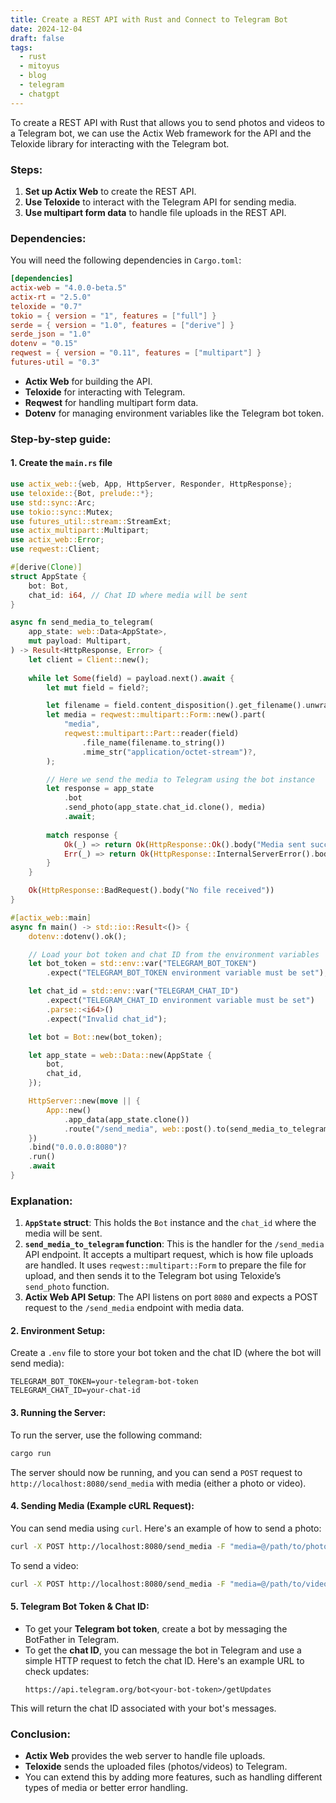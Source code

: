 ```yaml
---
title: Create a REST API with Rust and Connect to Telegram Bot
date: 2024-12-04
draft: false
tags:
  - rust
  - mitoyus
  - blog
  - telegram
  - chatgpt
---
```

To create a REST API with Rust that allows you to send photos and videos to a Telegram bot, we can use the Actix Web framework for the API and the Teloxide library for interacting with the Telegram bot.

### Steps:
1. **Set up Actix Web** to create the REST API.
2. **Use Teloxide** to interact with the Telegram API for sending media.
3. **Use multipart form data** to handle file uploads in the REST API.

### Dependencies:
You will need the following dependencies in `Cargo.toml`:

```toml
[dependencies]
actix-web = "4.0.0-beta.5"
actix-rt = "2.5.0"
teloxide = "0.7"
tokio = { version = "1", features = ["full"] }
serde = { version = "1.0", features = ["derive"] }
serde_json = "1.0"
dotenv = "0.15"
reqwest = { version = "0.11", features = ["multipart"] }
futures-util = "0.3"
```

- **Actix Web** for building the API.
- **Teloxide** for interacting with Telegram.
- **Reqwest** for handling multipart form data.
- **Dotenv** for managing environment variables like the Telegram bot token.

### Step-by-step guide:

#### 1. Create the `main.rs` file

```rust
use actix_web::{web, App, HttpServer, Responder, HttpResponse};
use teloxide::{Bot, prelude::*};
use std::sync::Arc;
use tokio::sync::Mutex;
use futures_util::stream::StreamExt;
use actix_multipart::Multipart;
use actix_web::Error;
use reqwest::Client;

#[derive(Clone)]
struct AppState {
    bot: Bot,
    chat_id: i64, // Chat ID where media will be sent
}

async fn send_media_to_telegram(
    app_state: web::Data<AppState>,
    mut payload: Multipart,
) -> Result<HttpResponse, Error> {
    let client = Client::new();
    
    while let Some(field) = payload.next().await {
        let mut field = field?;

        let filename = field.content_disposition().get_filename().unwrap_or("file");
        let media = reqwest::multipart::Form::new().part(
            "media",
            reqwest::multipart::Part::reader(field)
                .file_name(filename.to_string())
                .mime_str("application/octet-stream")?,
        );

        // Here we send the media to Telegram using the bot instance
        let response = app_state
            .bot
            .send_photo(app_state.chat_id.clone(), media)
            .await;
        
        match response {
            Ok(_) => return Ok(HttpResponse::Ok().body("Media sent successfully")),
            Err(_) => return Ok(HttpResponse::InternalServerError().body("Failed to send media")),
        }
    }

    Ok(HttpResponse::BadRequest().body("No file received"))
}

#[actix_web::main]
async fn main() -> std::io::Result<()> {
    dotenv::dotenv().ok();

    // Load your bot token and chat ID from the environment variables
    let bot_token = std::env::var("TELEGRAM_BOT_TOKEN")
        .expect("TELEGRAM_BOT_TOKEN environment variable must be set");

    let chat_id = std::env::var("TELEGRAM_CHAT_ID")
        .expect("TELEGRAM_CHAT_ID environment variable must be set")
        .parse::<i64>()
        .expect("Invalid chat_id");

    let bot = Bot::new(bot_token);

    let app_state = web::Data::new(AppState {
        bot,
        chat_id,
    });

    HttpServer::new(move || {
        App::new()
            .app_data(app_state.clone())
            .route("/send_media", web::post().to(send_media_to_telegram))
    })
    .bind("0.0.0.0:8080")?
    .run()
    .await
}
```

### Explanation:
1. **`AppState` struct**: This holds the `Bot` instance and the `chat_id` where the media will be sent.
2. **`send_media_to_telegram` function**: This is the handler for the `/send_media` API endpoint. It accepts a multipart request, which is how file uploads are handled. It uses `reqwest::multipart::Form` to prepare the file for upload, and then sends it to the Telegram bot using Teloxide’s `send_photo` function.
3. **Actix Web API Setup**: The API listens on port `8080` and expects a POST request to the `/send_media` endpoint with media data.

#### 2. Environment Setup:
Create a `.env` file to store your bot token and the chat ID (where the bot will send media):

```env
TELEGRAM_BOT_TOKEN=your-telegram-bot-token
TELEGRAM_CHAT_ID=your-chat-id
```

#### 3. Running the Server:

To run the server, use the following command:

```bash
cargo run
```

The server should now be running, and you can send a `POST` request to `http://localhost:8080/send_media` with media (either a photo or video).

#### 4. Sending Media (Example cURL Request):

You can send media using `curl`. Here's an example of how to send a photo:

```bash
curl -X POST http://localhost:8080/send_media -F "media=@/path/to/photo.jpg"
```

To send a video:

```bash
curl -X POST http://localhost:8080/send_media -F "media=@/path/to/video.mp4"
```

#### 5. Telegram Bot Token & Chat ID:

- To get your **Telegram bot token**, create a bot by messaging the BotFather in Telegram.
- To get the **chat ID**, you can message the bot in Telegram and use a simple HTTP request to fetch the chat ID. Here's an example URL to check updates:
  ```
  https://api.telegram.org/bot<your-bot-token>/getUpdates
  ```

This will return the chat ID associated with your bot's messages.

### Conclusion:
- **Actix Web** provides the web server to handle file uploads.
- **Teloxide** sends the uploaded files (photos/videos) to Telegram.
- You can extend this by adding more features, such as handling different types of media or better error handling.